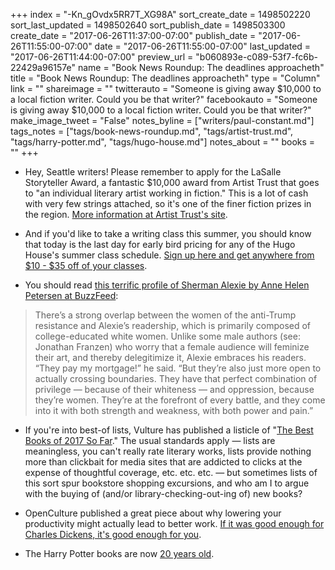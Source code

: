 +++
index = "-Kn_gOvdx5RR7T_XG98A"
sort_create_date = 1498502220
sort_last_updated = 1498502640
sort_publish_date = 1498503300
create_date = "2017-06-26T11:37:00-07:00"
publish_date = "2017-06-26T11:55:00-07:00"
date = "2017-06-26T11:55:00-07:00"
last_updated = "2017-06-26T11:44:00-07:00"
preview_url = "b060893e-c089-53f7-fc6b-22429a96157e"
name = "Book News Roundup: The deadlines approacheth"
title = "Book News Roundup: The deadlines approacheth"
type = "Column"
link = ""
shareimage = ""
twitterauto = "Someone is giving away $10,000 to a local fiction writer. Could you be that writer?"
facebookauto = "Someone is giving away $10,000 to a local fiction writer. Could you be that writer?"
make_image_tweet = "False"
notes_byline = ["writers/paul-constant.md"]
tags_notes = ["tags/book-news-roundup.md", "tags/artist-trust.md", "tags/harry-potter.md", "tags/hugo-house.md"]
notes_about = ""
books = ""
+++
* Hey, Seattle writers! Please remember to apply for the LaSalle Storyteller Award, a fantastic $10,000 award from Artist Trust that goes to "an individual literary artist working in fiction." This is a lot of cash with very few strings attached, so it's one of the finer fiction prizes in the region. [More information at Artist Trust's site](http://artisttrust.org/index.php/for-artists/grants#gar_lasalle_storyteller_award).

* And if you'd like to take a writing class this summer, you should know that today is the last day for early bird pricing for any of the Hugo House's summer class schedule. [Sign up here and get anywhere from $10 - $35 off of your classes](https://hugohouse.org/classes/course-catalog/?hh_course_genre=&hh_course_type=&hh_course_term=1230&mc_cid=fc86d645d3&mc_eid=eb1b2e904f).

* You should read [this terrific profile of Sherman Alexie by Anne Helen Petersen at BuzzFeed](https://www.buzzfeed.com/annehelenpetersen/sherman-alexie-is-not-the-indian-you-expected?utm_term=.sljKO4vOO#.fr39mG3mm):

<blockquote>There’s a strong overlap between the women of the anti-Trump resistance and Alexie’s readership, which is primarily composed of college-educated white women. Unlike some male authors (see: Jonathan Franzen) who worry that a female audience will feminize their art, and thereby delegitimize it, Alexie embraces his readers. “They pay my mortgage!” he said. “But they’re also just more open to actually crossing boundaries. They have that perfect combination of privilege — because of their whiteness — and oppression, because they’re women. They’re at the forefront of every battle, and they come into it with both strength and weakness, with both power and pain.”</blockquote>

* If you're into best-of lists, Vulture has published a listicle of "[The Best Books of 2017 So Far](http://www.vulture.com/article/best-books-2017-so-far.html)." The usual standards apply — lists are meaningless, you can't really rate literary works, lists provide nothing more than clickbait for media sites that are addicted to clicks at the expense of thoughtful coverage, etc. etc. etc. — but sometimes lists of this sort spur bookstore shopping excursions, and who am I to argue with the buying of (and/or library-checking-out-ing of) new books?

* OpenCulture published a great piece about why lowering your productivity might actually lead to better work. [If it was good enough for Charles Dickens, it's good enough for you](http://www.openculture.com/2017/06/charles-darwin-charles-dickens-four-hour-work-day-the-case-for-why-less-work-can-mean-more-productivity.html).

* The Harry Potter books are now [20 years old](http://blog.nathanbransford.com/2017/06/harry-potter-at-20-what-has-series.html).

